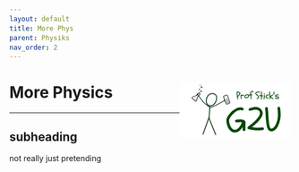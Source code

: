 ```yaml
---
layout: default
title: More Phys
parent: Physiks
nav_order: 2
---
```


# More Physics <img align="right" src="/media/prof_stick_g2u.png" width="200">

---

## subheading

not really just pretending
